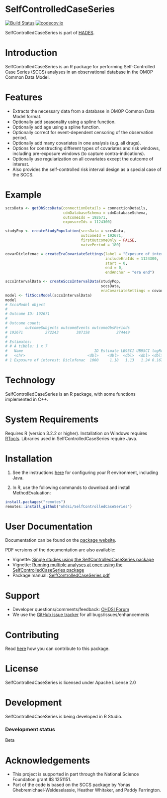 SelfControlledCaseSeries
========================

[![Build Status](https://github.com/OHDSI/SelfControlledCaseSeries/workflows/R-CMD-check/badge.svg)](https://github.com/OHDSI/SelfControlledCaseSeries/actions?query=workflow%3AR-CMD-check)
[![codecov.io](https://codecov.io/github/OHDSI/SelfControlledCaseSeries/coverage.svg?branch=master)](https://codecov.io/github/OHDSI/SelfControlledCaseSeries?branch=master)

SelfControlledCaseSeries is part of [HADES](https://ohdsi.github.io/Hades).

Introduction
============
SelfControlledCaseSeries is an R package for performing Self-Controlled Case Series (SCCS) analyses in an observational database in the OMOP Common Data Model.

Features
========
- Extracts the necessary data from a database in OMOP Common Data Model format.
- Optionally add seasonality using a spline function.
- Optionally add age using a spline function.
- Optionally correct for event-dependent censoring of the observation period.
- Optionally add many covariates in one analysis (e.g. all drugs).
- Options for constructing different types of covariates and risk windows, including pre-exposure windows (to capture contra-indications).
- Optionally use regularization on all covariates except the outcome of interest.
- Also provides the self-controlled risk interval design as a special case of the SCCS.

Example
=======

```r
sccsData <- getDbSccsData(connectionDetails = connectionDetails,
                          cdmDatabaseSchema = cdmDatabaseSchema,
                          outcomeIds = 192671,
                          exposureIds = 1124300)

studyPop <- createStudyPopulation(sccsData = sccsData,
                                  outcomeId = 192671,
                                  firstOutcomeOnly = FALSE,
                                  naivePeriod = 180)

covarDiclofenac = createEraCovariateSettings(label = "Exposure of interest",
                                             includeEraIds = 1124300,
                                             start = 0,
                                             end = 0,
                                             endAnchor = "era end")

sccsIntervalData <- createSccsIntervalData(studyPop,
                                           sccsData,
                                           eraCovariateSettings = covarDiclofenac)
model <- fitSccsModel(sccsIntervalData)
model
# SccsModel object
# 
# Outcome ID: 192671
# 
# Outcome count:
#        outcomeSubjects outcomeEvents outcomeObsPeriods
# 192671          272243        387158            274449
# 
# Estimates:
# # A tibble: 1 x 7
#   Name                                ID Estimate LB95CI UB95CI logRr seLogRr
#   <chr>                            <dbl>    <dbl>  <dbl>  <dbl> <dbl>   <dbl>
# 1 Exposure of interest: Diclofenac  1000     1.18   1.13   1.24 0.167  0.0230
```

Technology
==========
SelfControlledCaseSeries is an R package, with some functions implemented in C++.

System Requirements
===================
Requires R (version 3.2.2 or higher). Installation on Windows requires [RTools](http://cran.r-project.org/bin/windows/Rtools/). Libraries used in SelfControlledCaseSeries require Java.

Installation
============

1. See the instructions [here](https://ohdsi.github.io/Hades/rSetup.html) for configuring your R environment, including Java.

2. In R, use the following commands to download and install MethodEvaluation:

  ```r
  install.packages("remotes")
  remotes::install_github("ohdsi/SelfControlledCaseSeries")
  ```

User Documentation
==================
Documentation can be found on the [package website](https://ohdsi.github.io/SelfControlledCaseSeries).

PDF versions of the documentation are also available:
* Vignette: [Single studies using the SelfControlledCaseSeries package](https://raw.githubusercontent.com/OHDSI/SelfControlledCaseSeries/master/inst/doc/SingleStudies.pdf)
* Vignette: [Running multiple analyses at once using the SelfControlledCaseSeries package](https://raw.githubusercontent.com/OHDSI/SelfControlledCaseSeries/master/inst/doc/MultipleAnalyses.pdf)
* Package manual: [SelfControlledCaseSeries.pdf](https://raw.githubusercontent.com/OHDSI/SelfControlledCaseSeries/master/extras/SelfControlledCaseSeries.pdf)

Support
=======
* Developer questions/comments/feedback: <a href="http://forums.ohdsi.org/c/developers">OHDSI Forum</a>
* We use the <a href="https://github.com/OHDSI/SelfControlledCaseSeries/issues">GitHub issue tracker</a> for all bugs/issues/enhancements

Contributing
============
Read [here](https://ohdsi.github.io/Hades/contribute.html) how you can contribute to this package.

License
=======
SelfControlledCaseSeries is licensed under Apache License 2.0

Development
===========
SelfControlledCaseSeries is being developed in R Studio.

### Development status

Beta

# Acknowledgements
- This project is supported in part through the National Science Foundation grant IIS 1251151.
- Part of the code is based on the SCCS package by Yonas Ghebremichael-Weldeselassie, Heather Whitaker, and Paddy Farrington.
